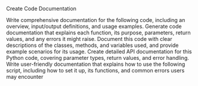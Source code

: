 Create Code Documentation

Write comprehensive documentation for the following code, including an overview, input/output definitions, and usage examples.
Generate code documentation that explains each function, its purpose, parameters, return values, and any errors it might raise.
Document this code with clear descriptions of the classes, methods, and variables used, and provide example scenarios for its usage.
Create detailed API documentation for this Python code, covering parameter types, return values, and error handling.
Write user-friendly documentation that explains how to use the following script, including how to set it up, its functions, and common errors users may encounter